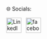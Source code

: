🌐 Socials:<br>

<p >
  <a href="https://www.linkedin.com/in/rashmika-naveen-9b21b32b1?utm_source=share&utm_campaign=share_via&utm_content=profile&utm_medium=android_app">
    <img src="https://cdn2.iconfinder.com/data/icons/social-media-and-payment/64/-15-64.png" alt="LinkedIn" width="40" height="40"/></a>&nbsp;&nbsp;



  
  <a href="https://web.facebook.com/rashmika.naveen">
    <img src="https://cdn1.iconfinder.com/data/icons/social-media-2285/512/Colored_Facebook3_svg-128.png" alt="facebook" width="40" height="40"/>
 


  </a>
</p>


<!--- 🌱 I’m currently learning CSE at the University of Moratuwa...
 💞️ I’m looking to collaborae on ...
- 📫 How to reach me ...--->

<!---
rashmikanaveen/rashmikanaveen is a ✨ special ✨ repository because its `README.md` (this file) appears on your GitHub profile.
You can click the Preview link to take a look at your changes.
--->
